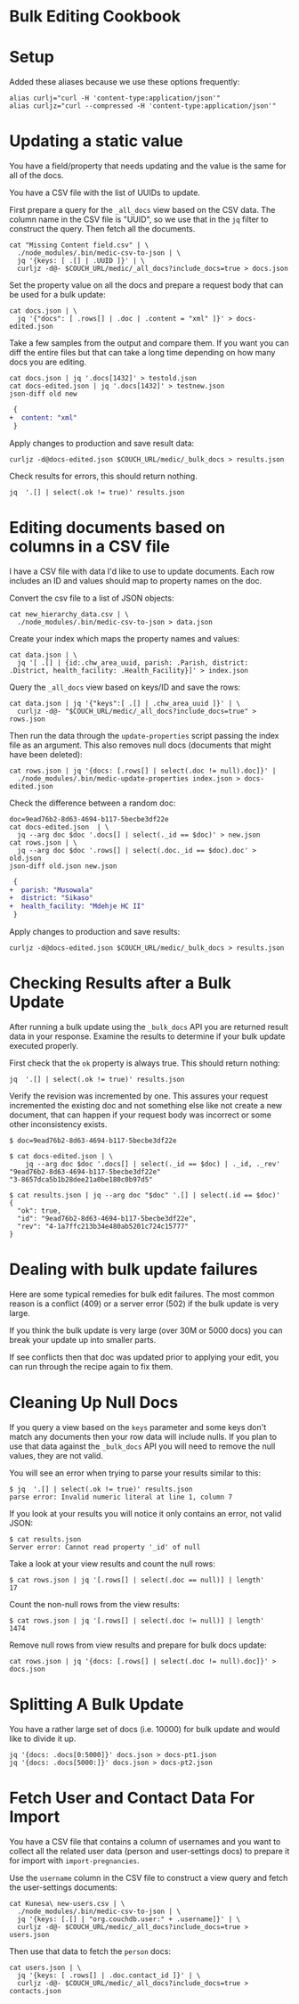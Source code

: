 # Bulk Editing Cookbook

# Setup

Added these aliases because we use these options frequently:

```
alias curlj="curl -H 'content-type:application/json'"
alias curljz="curl --compressed -H 'content-type:application/json'"
```

# Updating a static value

You have a field/property that needs updating and the value is the same for all
of the docs.

You have a CSV file with the list of UUIDs to update.

First prepare a query for the `_all_docs` view based on the CSV data.  The
column name in the CSV file is "UUID", so we use that in the `jq` filter to
construct the query.  Then fetch all the documents.

```
cat "Missing Content field.csv" | \
  ./node_modules/.bin/medic-csv-to-json | \
  jq '{keys: [ .[] | .UUID ]}' | \
  curljz -d@- $COUCH_URL/medic/_all_docs?include_docs=true > docs.json
```

Set the property value on all the docs and prepare a request body that can be
used for a bulk update:

```
cat docs.json | \
  jq '{"docs": [ .rows[] | .doc | .content = "xml" ]}' > docs-edited.json
```

Take a few samples from the output and compare them.  If you want you can diff
the entire files but that can take a long time depending on how many docs you
are editing.

```
cat docs.json | jq '.docs[1432]' > testold.json
cat docs-edited.json | jq '.docs[1432]' > testnew.json
json-diff old new
```

```diff
 {
+  content: "xml"
 }
```

Apply changes to production and save result data:

```
curljz -d@docs-edited.json $COUCH_URL/medic/_bulk_docs > results.json
```

Check results for errors, this should return nothing.

```
jq  '.[] | select(.ok != true)' results.json 
```

# Editing documents based on columns in a CSV file

I have a CSV file with data I'd like to use to update documents.  Each row
includes an ID and values should map to property names on the doc.

Convert the csv file to a list of JSON objects:

```
cat new_hierarchy_data.csv | \
  ./node_modules/.bin/medic-csv-to-json > data.json
```

Create your index which maps the property names and values:

```
cat data.json | \
  jq '[ .[] | {id:.chw_area_uuid, parish: .Parish, district: .District, health_facility: .Health_Facility}]' > index.json
```

Query the `_all_docs` view based on keys/ID and save the rows:

```
cat data.json | jq '{"keys":[ .[] | .chw_area_uuid ]}' | \
  curljz -d@- "$COUCH_URL/medic/_all_docs?include_docs=true" > rows.json
```

Then run the data through the `update-properties` script passing the index file
as an argument. This also removes null docs (documents that might have been
deleted):

```
cat rows.json | jq '{docs: [.rows[] | select(.doc != null).doc]}' |
  ./node_modules/.bin/medic-update-properties index.json > docs-edited.json 
```

Check the difference between a random doc:

```
doc=9ead76b2-8d63-4694-b117-5becbe3df22e
cat docs-edited.json  | \
  jq --arg doc $doc '.docs[] | select(._id == $doc)' > new.json
cat rows.json | \
  jq --arg doc $doc '.rows[] | select(.doc._id == $doc).doc' > old.json
json-diff old.json new.json
```

```diff
 {
+  parish: "Musowala"
+  district: "Sikaso"
+  health_facility: "Mdehje HC II"
 }
```

Apply changes to production and save results:

```
curljz -d@docs-edited.json $COUCH_URL/medic/_bulk_docs > results.json
```

# Checking Results after a Bulk Update

After running a bulk update using the `_bulk_docs` API you are returned result
data in your response.  Examine the results to determine if your bulk update
executed properly.

First check that the `ok` property is always true.  This should return nothing:

```
jq  '.[] | select(.ok != true)' results.json 
```

Verify the revision was incremented by one.  This assures your request
incremented the existing doc and not something else like not create a new
document, that can happen if your request body was incorrect or some other
inconsistency exists.

```
$ doc=9ead76b2-8d63-4694-b117-5becbe3df22e
```

```
$ cat docs-edited.json | \
    jq --arg doc $doc '.docs[] | select(._id == $doc) | ._id, ._rev'
"9ead76b2-8d63-4694-b117-5becbe3df22e"
"3-8657dca5b1b28dee21a0be180c0b97d5"
```

```
$ cat results.json | jq --arg doc "$doc" '.[] | select(.id == $doc)'
{
  "ok": true,
  "id": "9ead76b2-8d63-4694-b117-5becbe3df22e",
  "rev": "4-1a7ffc213b34e480ab5201c724c15777"
}
```

# Dealing with bulk update failures

Here are some typical remedies for bulk edit failures.  The most common reason
is a conflict (409) or a server error (502) if the bulk update is very large.

If you think the bulk update is very large (over 30M or 5000 docs) you can
break your update up into smaller parts.

If see conflicts then that doc was updated prior to applying your edit, you can
run through the recipe again to fix them. 


# Cleaning Up Null Docs

If you query a view based on the `keys` parameter and some keys don't match any
documents then your row data will include nulls.  If you plan to use that data
against the `_bulk_docs` API you will need to remove the null values, they are
not valid.

You will see an error when trying to parse your results similar to this:

```
$ jq  '.[] | select(.ok != true)' results.json
parse error: Invalid numeric literal at line 1, column 7
```

If you look at your results you will notice it only contains an error, not
valid JSON:

```
$ cat results.json 
Server error: Cannot read property '_id' of null
```

Take a look at your view results and count the null rows:

```
$ cat rows.json | jq '[.rows[] | select(.doc == null)] | length'
17
```

Count the non-null rows from the view results:

```
$ cat rows.json | jq '[.rows[] | select(.doc != null)] | length'
1474
```

Remove null rows from view results and prepare for bulk docs update:

```
cat rows.json | jq '{docs: [.rows[] | select(.doc != null).doc]}' > docs.json
```

# Splitting A Bulk Update

You have a rather large set of docs (i.e. 10000) for bulk update and would like
to divide it up.

```
jq '{docs: .docs[0:5000]}' docs.json > docs-pt1.json
jq '{docs: .docs[5000:]}' docs.json > docs-pt2.json
```

# Fetch User and Contact Data For Import

You have a CSV file that contains a column of usernames and you want to collect
all the related user data (person and user-settings docs) to prepare it for
import with `import-pregnancies`.

Use the `username` column in the CSV file to construct a view query and fetch 
the user-settings documents:

```
cat Kunesa\ new-users.csv | \
  ./node_modules/.bin/medic-csv-to-json | \
  jq '{keys: [.[] | "org.couchdb.user:" + .username]}' | \
  curljz -d@- $COUCH_URL/medic/_all_docs?include_docs=true > users.json
```

Then use that data to fetch the `person` docs:

```
cat users.json | \
  jq '{keys: [ .rows[] | .doc.contact_id ]}' | \
  curljz -d@- $COUCH_URL/medic/_all_docs?include_docs=true > contacts.json
```

